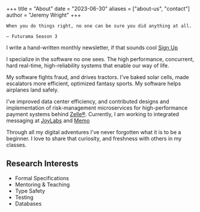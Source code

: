 +++
title = "About"
date = "2023-06-30"
aliases = ["about-us", "contact"]
author = "Jeremy Wright"
+++

```
When you do things right, no one can be sure you did anything at all.
 
— Futurama Season 3
```

I write a hand-written monthly newsletter, if that sounds cool [Sign Up](https://buy.stripe.com/4gweV24G3ah29rOfYZ)

I specialize in the software no one sees. The high performance, concurrent,
hard real-time, high-reliability systems that enable our way of life. 

My software fights fraud, and drives tractors. I've baked solar cells, made
escalators more efficient, optimized fantasy sports. My software helps
airplanes land safely.

I've improved data center efficiency, and contributed designs and
implementation of risk-management microservices for high-performance payment
systems behind [Zelle&#174;](https://ZellePay.com). Currently, I am working to
integrated messaging at [JoyLabs](https://joylabs.com) and [Memo](https://memo.com/)

Through all my digital adventures I've never forgotten what it is to be
a beginner. I love to share that curiosity, and freshness with others in my
classes.  

Research Interests
------------------

- Formal Specifications
- Mentoring & Teaching
- Type Safety
- Testing
- Databases